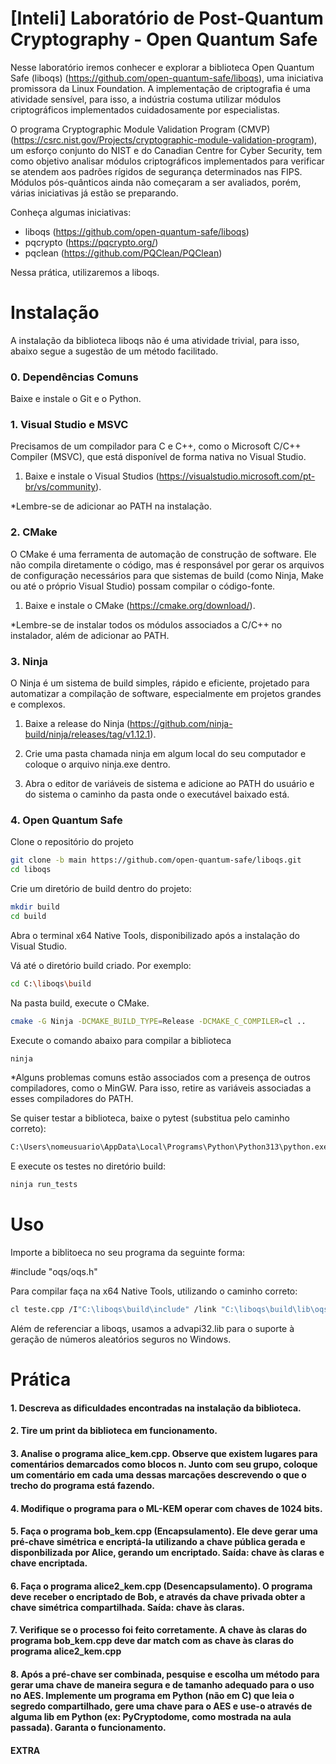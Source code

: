 # [Inteli] Laboratório de Post-Quantum Cryptography - Open Quantum Safe

Nesse laboratório iremos conhecer e explorar a biblioteca Open Quantum Safe (liboqs) (https://github.com/open-quantum-safe/liboqs), uma iniciativa promissora da Linux Foundation. A implementação de criptografia é uma atividade sensível, para isso, a indústria costuma utilizar módulos criptográficos implementados cuidadosamente por especialistas. 

O programa Cryptographic Module Validation Program (CMVP) (https://csrc.nist.gov/Projects/cryptographic-module-validation-program), um esforço conjunto do NIST e do Canadian Centre for Cyber Security, tem como objetivo analisar módulos criptográficos implementados para verificar se atendem aos padrões rígidos de segurança determinados nas FIPS. Módulos pós-quânticos ainda não começaram a ser avaliados, porém, várias iniciativas já estão se preparando. 

Conheça algumas iniciativas: 

- liboqs (https://github.com/open-quantum-safe/liboqs)
- pqcrypto (https://pqcrypto.org/)
- pqclean (https://github.com/PQClean/PQClean)

Nessa prática, utilizaremos a liboqs.

# Instalação

A instalação da biblioteca liboqs não é uma atividade trivial, para isso, abaixo segue a sugestão de um método facilitado. 

### 0. Dependências Comuns

Baixe e instale o Git e o Python.

### 1. Visual Studio e MSVC

Precisamos de um compilador para C e C++, como o Microsoft C/C++ Compiler (MSVC), que está disponível de forma nativa no Visual Studio.

1. Baixe e instale o Visual Studios (https://visualstudio.microsoft.com/pt-br/vs/community).

*Lembre-se de adicionar ao PATH na instalação. 

### 2. CMake

O CMake é uma ferramenta de automação de construção de software. Ele não compila diretamente o código, mas é responsável por gerar os arquivos de configuração necessários para que sistemas de build (como Ninja, Make ou até o próprio Visual Studio) possam compilar o código-fonte.

1. Baixe e instale o CMake (https://cmake.org/download/).

*Lembre-se de instalar todos os módulos associados a C/C++ no instalador, além de adicionar ao PATH. 

### 3. Ninja

O Ninja é um sistema de build simples, rápido e eficiente, projetado para automatizar a compilação de software, especialmente em projetos grandes e complexos.

1. Baixe a release do Ninja (https://github.com/ninja-build/ninja/releases/tag/v1.12.1).

2. Crie uma pasta chamada ninja em algum local do seu computador e coloque o arquivo ninja.exe dentro. 

3. Abra o editor de variáveis de sistema e adicione ao PATH do usuário e do sistema o caminho da pasta onde o executável baixado está. 

### 4. Open Quantum Safe

Clone o repositório do projeto

```bash
git clone -b main https://github.com/open-quantum-safe/liboqs.git
cd liboqs
```

Crie um diretório de build dentro do projeto:

```bash
mkdir build
cd build
```

Abra o terminal x64 Native Tools, disponibilizado após a instalação do Visual Studio. 

Vá até o diretório build criado. Por exemplo:

```bash
cd C:\liboqs\build
```

Na pasta build, execute o CMake.

```bash
cmake -G Ninja -DCMAKE_BUILD_TYPE=Release -DCMAKE_C_COMPILER=cl ..
```

Execute o comando abaixo para compilar a biblioteca

```bash
ninja
```

*Alguns problemas comuns estão associados com a presença de outros compiladores, como o MinGW. Para isso, retire as variáveis associadas a esses compiladores do PATH. 

Se quiser testar a biblioteca, baixe o pytest (substitua pelo caminho correto):

```bash
C:\Users\nomeusuario\AppData\Local\Programs\Python\Python313\python.exe -m pip install pytest pytest-xdist pyyaml
```

E execute os testes no diretório build:


```bash
ninja run_tests
```

# Uso

Importe a biblitoeca no seu programa da seguinte forma:

#include "oqs/oqs.h"

Para compilar faça na x64 Native Tools, utilizando o caminho correto:

```bash
cl teste.cpp /I"C:\liboqs\build\include" /link "C:\liboqs\build\lib\oqs.lib" advapi32.lib
``` 

Além de referenciar a liboqs, usamos a advapi32.lib para o suporte à geração de números aleatórios seguros no Windows.

# Prática

#### 1. Descreva as dificuldades encontradas na instalação da biblioteca. 

#### 2. Tire um print da biblioteca em funcionamento. 

#### 3. Analise o programa alice_kem.cpp. Observe que existem lugares para comentários demarcados como blocos n. Junto com seu grupo, coloque um comentário em cada uma dessas marcações descrevendo o que o trecho do programa está fazendo. 

#### 4. Modifique o programa para o ML-KEM operar com chaves de 1024 bits. 

#### 5. Faça o programa bob_kem.cpp (Encapsulamento). Ele deve gerar uma pré-chave simétrica e encriptá-la utilizando a chave pública gerada e disponbilizada por Alice, gerando um encriptado. Saída: chave às claras e chave encriptada. 

#### 6. Faça o programa alice2_kem.cpp (Desencapsulamento). O programa deve receber o encriptado de Bob, e através da chave privada obter a chave simétrica compartilhada. Saída: chave às claras.

#### 7. Verifique se o processo foi feito corretamente. A chave às claras do programa bob_kem.cpp deve dar match com as chave às claras do programa alice2_kem.cpp

#### 8. Após a pré-chave ser combinada, pesquise e escolha um método para gerar uma chave de maneira segura e de tamanho adequado para o uso no AES. Implemente um programa em Python (não em C) que leia o segredo compartilhado, gere uma chave para o AES e use-o através de alguma lib em Python (ex: PyCryptodome, como mostrada na aula passada). Garanta o funcionamento.

#### EXTRA


















